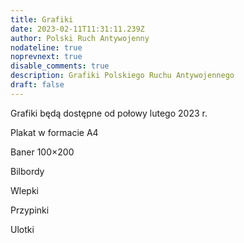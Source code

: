 ```yaml
---
title: Grafiki
date: 2023-02-11T11:31:11.239Z
author: Polski Ruch Antywojenny
nodateline: true
noprevnext: true
disable_comments: true
description: Grafiki Polskiego Ruchu Antywojennego
draft: false
---
```

Grafiki będą dostępne od połowy lutego 2023 r.


Plakat w formacie A4


Baner 100×200


Bilbordy


Wlepki


Przypinki


Ulotki